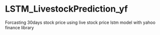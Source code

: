 # LSTM_LivestockPrediction_yf
Forcasting 30days stock price using live stock price lstm model with yahoo finance library 
